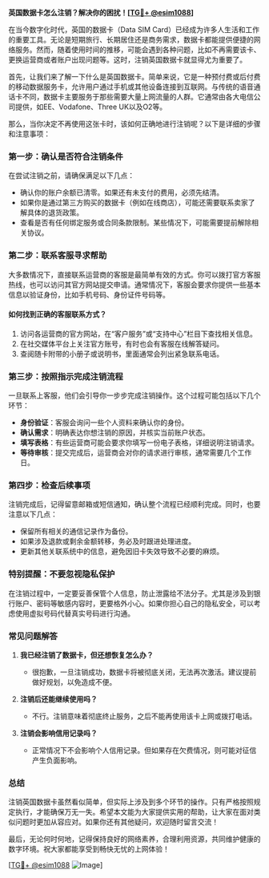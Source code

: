 **英国数据卡怎么注销？解决你的困扰！[[TG💪+ @esim1088](https://t.me/s/esim1088)]**

在当今数字化时代，英国的数据卡（Data SIM Card）已经成为许多人生活和工作的重要工具。无论是短期旅行、长期居住还是商务需求，数据卡都能提供便捷的网络服务。然而，随着使用时间的推移，可能会遇到各种问题，比如不再需要该卡、更换运营商或者账户出现问题等。这时，注销英国数据卡就显得尤为重要了。

首先，让我们来了解一下什么是英国数据卡。简单来说，它是一种预付费或后付费的移动数据服务卡，允许用户通过手机或其他设备连接到互联网。与传统的语音通话卡不同，数据卡主要服务于那些需要大量上网流量的人群。它通常由各大电信公司提供，如EE、Vodafone、Three UK以及O2等。

那么，当你决定不再使用这张卡时，该如何正确地进行注销呢？以下是详细的步骤和注意事项：

### **第一步：确认是否符合注销条件**
在尝试注销之前，请确保满足以下几点：
- 确认你的账户余额已清零。如果还有未支付的费用，必须先结清。
- 如果你是通过第三方购买的数据卡（例如在线商店），可能还需要联系卖家了解具体的退货政策。
- 查看是否有任何绑定服务或合同条款限制。某些情况下，可能需要提前解除相关协议。

### **第二步：联系客服寻求帮助**
大多数情况下，直接联系运营商的客服是最简单有效的方式。你可以拨打官方客服热线，也可以访问其官方网站提交申请。通常情况下，客服会要求你提供一些基本信息以验证身份，比如手机号码、身份证件号码等。

#### **如何找到正确的客服联系方式？**
1. 访问各运营商的官方网站，在“客户服务”或“支持中心”栏目下查找相关信息。
2. 在社交媒体平台上关注官方账号，有时也会有客服在线解答疑问。
3. 查阅随卡附带的小册子或说明书，里面通常会列出紧急联系电话。

### **第三步：按照指示完成注销流程**
一旦联系上客服，他们会引导你一步步完成注销操作。这个过程可能包括以下几个环节：
- **身份验证**：客服会询问一些个人资料来确认你的身份。
- **确认需求**：明确表达你想注销的原因，并核实当前账户状态。
- **填写表格**：有些运营商可能会要求你填写一份电子表格，详细说明注销请求。
- **等待审核**：提交完成后，运营商会对你的请求进行审核，通常需要几个工作日。

### **第四步：检查后续事项**
注销完成后，记得留意邮箱或短信通知，确认整个流程已经顺利完成。同时，也要注意以下几点：
- 保留所有相关的通信记录作为备份。
- 如果涉及退款或剩余金额转移，务必及时跟进处理进度。
- 更新其他关联系统中的信息，避免因旧卡失效导致不必要的麻烦。

### **特别提醒：不要忽视隐私保护**
在注销过程中，一定要妥善保管个人信息，防止泄露给不法分子。尤其是涉及到银行账户、密码等敏感内容时，更要格外小心。如果你担心自己的隐私安全，可以考虑使用虚拟号码代替真实号码进行沟通。

### **常见问题解答**
1. **我已经注销了数据卡，但还想恢复怎么办？**
   - 很抱歉，一旦注销成功，数据卡将被彻底关闭，无法再次激活。建议提前做好规划，以免造成不便。

2. **注销后还能继续使用吗？**
   - 不行。注销意味着彻底终止服务，之后不能再使用该卡上网或拨打电话。

3. **注销会影响信用记录吗？**
   - 正常情况下不会影响个人信用记录。但如果存在欠费情况，则可能对征信产生负面影响。

### **总结**
注销英国数据卡虽然看似简单，但实际上涉及到多个环节的操作。只有严格按照规定执行，才能确保万无一失。希望本文能为大家提供实用的帮助，让大家在面对类似问题时更加从容应对。如果你还有其他疑问，欢迎随时留言交流！

最后，无论何时何地，记得保持良好的网络素养，合理利用资源，共同维护健康的数字环境。祝大家都能享受到畅快无忧的上网体验！

[[TG💪+ @esim1088](https://t.me/s/esim1088) ![Image](https://i.postimg.cc/4NQfJmqS/Snipaste-2025-05-13-00-14-12.png)]
